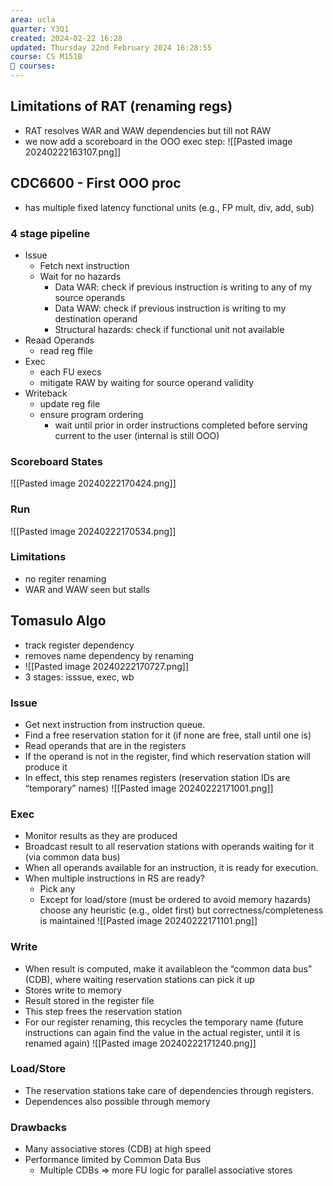 ```yaml
---
area: ucla
quarter: Y3Q1
created: 2024-02-22 16:28
updated: Thursday 22nd February 2024 16:28:55
course: CS M151B
📕 courses:
---
```

## Limitations of RAT (renaming regs)
- RAT resolves WAR and WAW dependencies but till not RAW
- we now add a scoreboard in the OOO exec step:
![[Pasted image 20240222163107.png]]
## CDC6600 - First OOO proc
- has multiple fixed latency functional units (e.g., FP mult, div, add, sub)
### 4 stage pipeline
- Issue
	- Fetch next instruction
	- Wait for no hazards
		- Data WAR: check if previous instruction is writing to any of my source operands
		- Data WAW: check if previous instruction is writing to my destination operand
		- Structural hazards: check if functional unit not available
- Reaad Operands
	- read reg ffile
- Exec
	- each FU execs
	- mitigate RAW by waiting for source operand validity
- Writeback
	- update reg file
	- ensure program ordering
		- wait until prior in order instructions completed before serving current to the user (internal is still OOO)
### Scoreboard States
![[Pasted image 20240222170424.png]]
### Run
![[Pasted image 20240222170534.png]]
### Limitations
- no regiter renaming
- WAR and WAW seen but stalls
## Tomasulo Algo
- track register dependency
- removes name dependency by renaming
- ![[Pasted image 20240222170727.png]]
- 3 stages: isssue, exec, wb
### Issue
- Get next instruction from instruction queue.
- Find a free reservation station for it (if none are free, stall until one is)
- Read operands that are in the registers
- If the operand is not in the register, find which reservation station will produce it
- In effect, this step renames registers (reservation station IDs are “temporary” names)
![[Pasted image 20240222171001.png]]
### Exec
- Monitor results as they are produced
- Broadcast result to all reservation stations with operands waiting for it (via common data bus)
- When all operands available for an instruction, it is ready for execution.
- When multiple instructions in RS are ready?
	- Pick any
	- Except for load/store (must be ordered to avoid memory hazards)
choose any heuristic (e.g., oldet first) but correctness/completeness is maintained
![[Pasted image 20240222171101.png]]
### Write
- When result is computed, make it availableon the “common data bus” (CDB), where waiting reservation stations can pick it up
- Stores write to memory
- Result stored in the register file
- This step frees the reservation station
- For our register renaming, this recycles the temporary name (future instructions can again find the value in the actual register, until it is renamed again)
![[Pasted image 20240222171240.png]]
### Load/Store
- The reservation stations take care of dependencies through registers.
- Dependences also possible through memory
### Drawbacks
- Many associative stores (CDB) at high speed
- Performance limited by Common Data Bus
	- Multiple CDBs => more FU logic for parallel associative stores